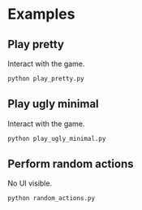 # Examples

## Play pretty

Interact with the game.

```bash
python play_pretty.py
```

## Play ugly minimal

Interact with the game.

```bash
python play_ugly_minimal.py
```

## Perform random actions

No UI visible.

```bash
python random_actions.py
```
